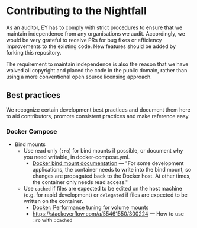 # Contributing to the Nightfall

As an auditor, EY has to comply with strict procedures to ensure that we maintain independence from
any organisations we audit. Accordingly, we would be very grateful to receive PRs for bug fixes or
efficiency improvements to the existing code. New features should be added by forking this
repository.

The requirement to maintain independence is also the reason that we have waived all copyright and
placed the code in the public domain, rather than using a more conventional open source licensing
approach.

## Best practices

We recognize certain development best practices and document them here to aid contributors, promote consistent practices and make reference easy.

### Docker Compose

* Bind mounts
  * Use read only (`:ro`) for bind mounts if possible, or document why you need writable, in docker-compose.yml.
    * [Docker bind mount documentation](https://docs.docker.com/storage/bind-mounts/#use-a-read-only-bind-mount) — "For some development applications, the container needs to write into the bind mount, so changes are propagated back to the Docker host. At other times, the container only needs read access."
  * Use `cached` if files are expected to be edited on the host machine (e.g. for rapid development) or `delegated` if files are expected to be written on the container.
    * [Docker: Performance tuning for volume mounts](https://docs.docker.com/docker-for-mac/osxfs-caching/)
    * https://stackoverflow.com/a/55461550/300224 — How to use `:ro` with `:cached`
